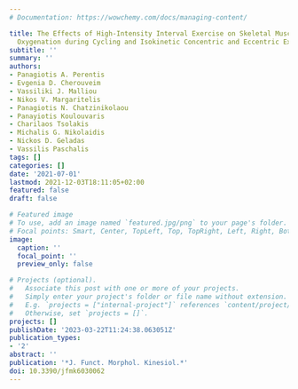 ```yaml
---
# Documentation: https://wowchemy.com/docs/managing-content/

title: The Effects of High-Intensity Interval Exercise on Skeletal Muscle and Cerebral
  Oxygenation during Cycling and Isokinetic Concentric and Eccentric Exercise
subtitle: ''
summary: ''
authors:
- Panagiotis A. Perentis
- Evgenia D. Cherouveim
- Vassiliki J. Malliou
- Nikos V. Margaritelis
- Panagiotis N. Chatzinikolaou
- Panayiotis Koulouvaris
- Charilaos Tsolakis
- Michalis G. Nikolaidis
- Nickos D. Geladas
- Vassilis Paschalis
tags: []
categories: []
date: '2021-07-01'
lastmod: 2021-12-03T18:11:05+02:00
featured: false
draft: false

# Featured image
# To use, add an image named `featured.jpg/png` to your page's folder.
# Focal points: Smart, Center, TopLeft, Top, TopRight, Left, Right, BottomLeft, Bottom, BottomRight.
image:
  caption: ''
  focal_point: ''
  preview_only: false

# Projects (optional).
#   Associate this post with one or more of your projects.
#   Simply enter your project's folder or file name without extension.
#   E.g. `projects = ["internal-project"]` references `content/project/deep-learning/index.md`.
#   Otherwise, set `projects = []`.
projects: []
publishDate: '2023-03-22T11:24:38.063051Z'
publication_types:
- '2'
abstract: ''
publication: '*J. Funct. Morphol. Kinesiol.*'
doi: 10.3390/jfmk6030062
---
```

